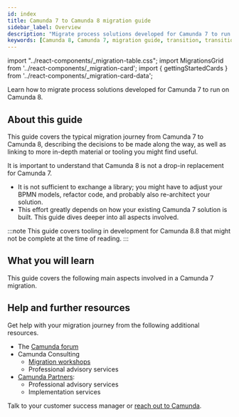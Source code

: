 ```yaml
---
id: index
title: Camunda 7 to Camunda 8 migration guide
sidebar_label: Overview
description: "Migrate process solutions developed for Camunda 7 to run them on Camunda 8."
keywords: [Camunda 8, Camunda 7, migration guide, transition, transition guide]
---
```


import "../react-components/\_migration-table.css";
import MigrationsGrid from '../react-components/\_migration-card';
import { gettingStartedCards } from '../react-components/\_migration-card-data';

Learn how to migrate process solutions developed for Camunda 7 to run on Camunda 8.

## About this guide

This guide covers the typical migration journey from Camunda 7 to Camunda 8, describing the decisions to be made along the way, as well as linking to more in-depth material or tooling you might find useful.

It is important to understand that Camunda 8 is not a drop-in replacement for Camunda 7.

- It is not sufficient to exchange a library; you might have to adjust your BPMN models, refactor code, and probably also re-architect your solution.
- This effort greatly depends on how your existing Camunda 7 solution is built. This guide dives deeper into all aspects involved.

:::note
This guide covers tooling in development for Camunda 8.8 that might not be complete at the time of reading.
:::

## What you will learn

This guide covers the following main aspects involved in a Camunda 7 migration.

<MigrationsGrid migrations={gettingStartedCards} />

<!-- TODO: However, the [migration tooling roadmap](http://x) can inform your time planning. -->

## Help and further resources

Get help with your migration journey from the following additional resources.

- The [Camunda forum](https://forum.camunda.io/c/c7-to-c8/)
- Camunda Consulting
  - [Migration workshops](https://camunda.com/wp-content/uploads/2024/03/Camunda_ConsultingWorkshops_5-Migration-Evaluation_2024.pdf)
  - Professional advisory services
- [Camunda Partners](https://camunda.com/de/partners/):
  - Professional advisory services
  - Implementation services

Talk to your customer success manager or [reach out to Camunda](https://camunda.com/contact-us/).
